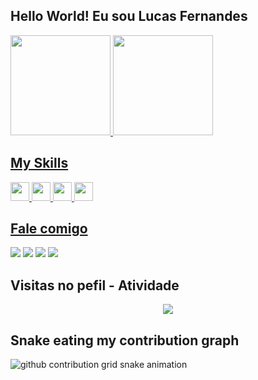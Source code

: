## Hello World! Eu sou Lucas Fernandes

<div>
 <a href="https://www.github.com/luckasexe">
  <img height="160em" src="https://github-readme-stats.vercel.app/api?username=luckasexe&show_icons=true&theme=tokyonight&include_all_commits=true&count_private=true"/>
  <img height="160em" src="https://github-readme-stats.vercel.app/api/top-langs/?username=luckasexe&layout=compact&langs_count=16&theme=tokyonight"/>
</div>
 
## My Skills
 
<div>
<img width="30px" src="https://cdn.jsdelivr.net/gh/devicons/devicon/icons/html5/html5-original.svg" />
<img width="30px" src="https://cdn.jsdelivr.net/gh/devicons/devicon/icons/css3/css3-original.svg" />
<img width="30px" src="https://cdn.jsdelivr.net/gh/devicons/devicon/icons/javascript/javascript-original.svg" />
<img width="30px" src="https://cdn.jsdelivr.net/gh/devicons/devicon/icons/nodejs/nodejs-original.svg" />
<!-- <img width="30px" src="https://cdn.jsdelivr.net/gh/devicons/devicon/icons/github/github-original.svg" /> -->


</div>
 
## Fale comigo

<div>
 <a href="https://api.whatsapp.com/send?phone=5513981042149&text=Olá!"><img src="https://img.shields.io/badge/WhatsApp-25D366?style=for-the-badge&logo=whatsapp&logoColor=white" /></a>
 <a href="https://www.instagram.com/luckalves/"><img src="https://img.shields.io/badge/Instagram-E4405F?style=for-the-badge&logo=instagram&logoColor=white" /></a>
 <a href="lucas.adsf2@gmail.com"><img src="https://img.shields.io/badge/Gmail-D14836?style=for-the-badge&logo=gmail&logoColor=white" /></a>
  <a href="https://www.linkedin.com/in/luckasexe/"><img src="https://img.shields.io/badge/LinkedIn-0077B5?style=for-the-badge&logo=linkedin&logoColor=white" /></a>
</div>

## Visitas no pefil - Atividade

<!-- visitors count  -->

<p align="center" >   
  <img src="https://profile-counter.glitch.me/luckasexe/count.svg" />  
</p>

## Snake eating my contribution graph
 
 ![github contribution grid snake animation](https://raw.githubusercontent.com/luckasexe/luckasexe/output/github-contribution-grid-snake.svg)
